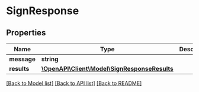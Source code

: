 # SignResponse

## Properties
Name | Type | Description | Notes
------------ | ------------- | ------------- | -------------
**message** | **string** |  | [optional] 
**results** | [**\OpenAPI\Client\Model\SignResponseResults**](SignResponseResults.md) |  | [optional] 

[[Back to Model list]](../README.md#documentation-for-models) [[Back to API list]](../README.md#documentation-for-api-endpoints) [[Back to README]](../README.md)



